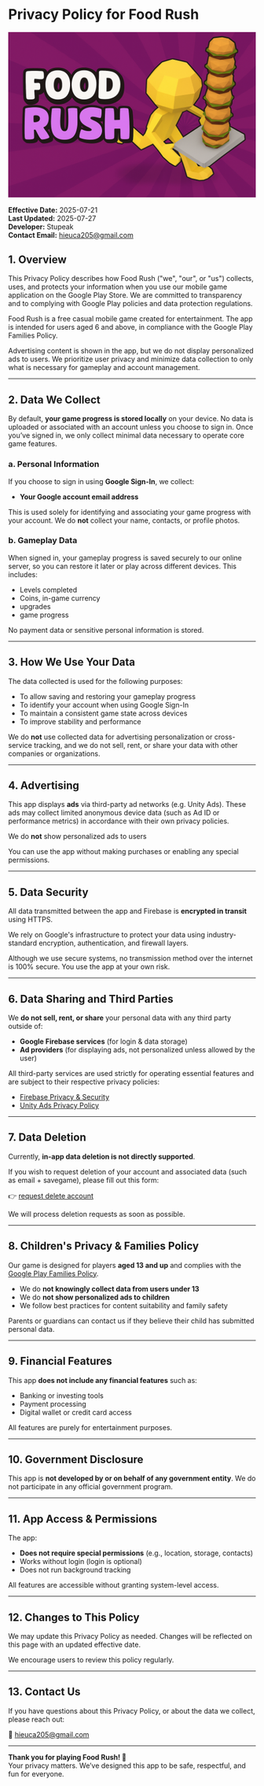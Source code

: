 # Privacy Policy for Food Rush

![Food Rush Logo](feature_graphic.png)


**Effective Date:** 2025-07-21  
**Last Updated:** 2025-07-27  
**Developer:** Stupeak  
**Contact Email:** hieuca205@gmail.com

## 1. Overview

This Privacy Policy describes how Food Rush ("we", "our", or "us") collects, uses, and protects your information when you use our mobile game application on the Google Play Store. We are committed to transparency and to complying with Google Play policies and data protection regulations.

Food Rush is a free casual mobile game created for entertainment. The app is intended for users aged 6 and above, in compliance with the Google Play Families Policy.

Advertising content is shown in the app, but we do not display personalized ads to users. We prioritize user privacy and minimize data collection to only what is necessary for gameplay and account management.

---

## 2. Data We Collect

By default, **your game progress is stored locally** on your device. No data is uploaded or associated with an account unless you choose to sign in. Once you’ve signed in, we only collect minimal data necessary to operate core game features.

### a. Personal Information
If you choose to sign in using **Google Sign-In**, we collect:
- **Your Google account email address**

This is used solely for identifying and associating your game progress with your account. We do **not** collect your name, contacts, or profile photos.

### b. Gameplay Data
When signed in, your gameplay progress is saved securely to our online server, so you can restore it later or play across different devices. This includes:

- Levels completed
- Coins, in-game currency
- upgrades
- game progress

No payment data or sensitive personal information is stored.

---

## 3. How We Use Your Data

The data collected is used for the following purposes:
- To allow saving and restoring your gameplay progress
- To identify your account when using Google Sign-In
- To maintain a consistent game state across devices
- To improve stability and performance

We do **not** use collected data for advertising personalization or cross-service tracking, and we do not sell, rent, or share your data with other companies or organizations.

---

## 4. Advertising

This app displays **ads** via third-party ad networks (e.g. Unity Ads). These ads may collect limited anonymous device data (such as Ad ID or performance metrics) in accordance with their own privacy policies.

We do **not** show personalized ads to users

You can use the app without making purchases or enabling any special permissions.

---

## 5. Data Security

All data transmitted between the app and Firebase is **encrypted in transit** using HTTPS.

We rely on Google's infrastructure to protect your data using industry-standard encryption, authentication, and firewall layers.

Although we use secure systems, no transmission method over the internet is 100% secure. You use the app at your own risk.

---

## 6. Data Sharing and Third Parties

We **do not sell, rent, or share** your personal data with any third party outside of:
- **Google Firebase services** (for login & data storage)
- **Ad providers** (for displaying ads, not personalized unless allowed by the user)

All third-party services are used strictly for operating essential features and are subject to their respective privacy policies:

- [Firebase Privacy & Security](https://firebase.google.com/support/privacy)
- [Unity Ads Privacy Policy](https://unity3d.com/legal/privacy-policy)

---

## 7. Data Deletion

Currently, **in-app data deletion is not directly supported**.

If you wish to request deletion of your account and associated data (such as email + savegame), please fill out this form:

👉 [request delete account](https://docs.google.com/forms/d/e/1FAIpQLSf6gOXf3S348mH9EKvAVea8zdV65H3yFKLS-uHx7EqAZl22FA/viewform)

We will process deletion requests as soon as possible.

---

## 8. Children's Privacy & Families Policy

Our game is designed for players **aged 13 and up** and complies with the [Google Play Families Policy](https://support.google.com/googleplay/android-developer/answer/9283445).

- We do **not knowingly collect data from users under 13**
- We do **not show personalized ads to children**
- We follow best practices for content suitability and family safety

Parents or guardians can contact us if they believe their child has submitted personal data.

---

## 9. Financial Features

This app **does not include any financial features** such as:
- Banking or investing tools
- Payment processing
- Digital wallet or credit card access

All features are purely for entertainment purposes.

---

## 10. Government Disclosure

This app is **not developed by or on behalf of any government entity**. We do not participate in any official government program.

---

## 11. App Access & Permissions

The app:
- **Does not require special permissions** (e.g., location, storage, contacts)
- Works without login (login is optional)
- Does not run background tracking

All features are accessible without granting system-level access.

---

## 12. Changes to This Policy

We may update this Privacy Policy as needed. Changes will be reflected on this page with an updated effective date.

We encourage users to review this policy regularly.

---

## 13. Contact Us

If you have questions about this Privacy Policy, or about the data we collect, please reach out:

📧 hieuca205@gmail.com

---

**Thank you for playing Food Rush! 🍔**  
Your privacy matters. We’ve designed this app to be safe, respectful, and fun for everyone.
